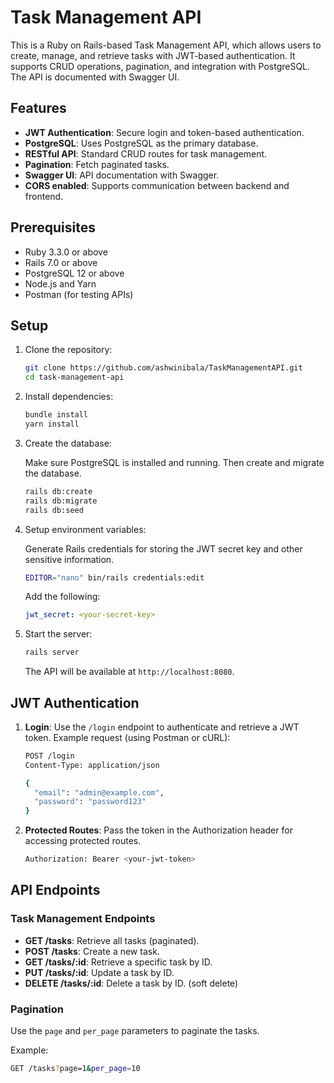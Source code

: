 # Task Management API

This is a Ruby on Rails-based Task Management API, which allows users to create, manage, and retrieve tasks with JWT-based authentication. It supports CRUD operations, pagination, and integration with PostgreSQL. The API is documented with Swagger UI.

## Features

- **JWT Authentication**: Secure login and token-based authentication.
- **PostgreSQL**: Uses PostgreSQL as the primary database.
- **RESTful API**: Standard CRUD routes for task management.
- **Pagination**: Fetch paginated tasks.
- **Swagger UI**: API documentation with Swagger.
- **CORS enabled**: Supports communication between backend and frontend.

## Prerequisites

- Ruby 3.3.0 or above
- Rails 7.0 or above
- PostgreSQL 12 or above
- Node.js and Yarn
- Postman (for testing APIs)

## Setup

1. Clone the repository:

    ```bash
    git clone https://github.com/ashwinibala/TaskManagementAPI.git
    cd task-management-api
    ```

2. Install dependencies:

    ```bash
    bundle install
    yarn install
    ```

3. Create the database:

    Make sure PostgreSQL is installed and running. Then create and migrate the database.

    ```bash
    rails db:create
    rails db:migrate
    rails db:seed
    ```

4. Setup environment variables:

    Generate Rails credentials for storing the JWT secret key and other sensitive information.

    ```bash
    EDITOR="nano" bin/rails credentials:edit
    ```

    Add the following:

    ```yaml
    jwt_secret: <your-secret-key>
    ```

5. Start the server:

    ```bash
    rails server
    ```

    The API will be available at `http://localhost:8080`.

## JWT Authentication

1. **Login**: Use the `/login` endpoint to authenticate and retrieve a JWT token.
   Example request (using Postman or cURL):

    ```bash
    POST /login
    Content-Type: application/json

    {
      "email": "admin@example.com",
      "password": "password123"
    }
    ```

2. **Protected Routes**: Pass the token in the Authorization header for accessing protected routes.

    ```bash
    Authorization: Bearer <your-jwt-token>
    ```

## API Endpoints

### Task Management Endpoints

- **GET /tasks**: Retrieve all tasks (paginated).
- **POST /tasks**: Create a new task.
- **GET /tasks/:id**: Retrieve a specific task by ID.
- **PUT /tasks/:id**: Update a task by ID.
- **DELETE /tasks/:id**: Delete a task by ID. (soft delete)

### Pagination

Use the `page` and `per_page` parameters to paginate the tasks.

Example:

```bash
GET /tasks?page=1&per_page=10
